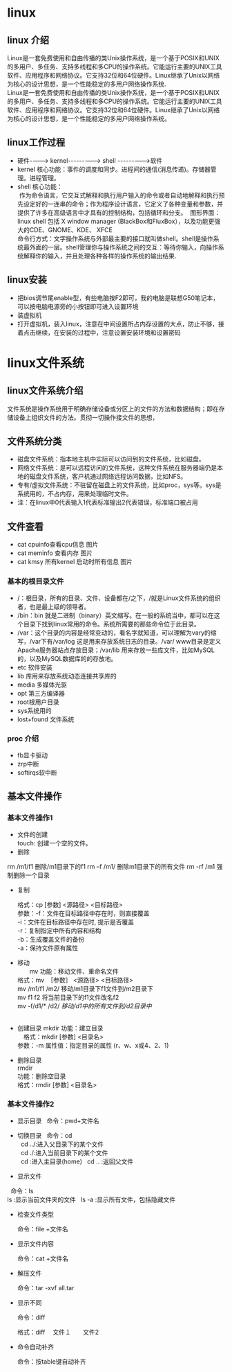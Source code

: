 # linux             
## linux 介绍                

   Linux是一套免费使用和自由传播的类Unix操作系统，是一个基于POSIX和UNIX的多用户、多任务、支持多线程和多CPU的操作系统。它能运行主要的UNIX工具软件、应用程序和网络协议。它支持32位和64位硬件。Linux继承了Unix以网络为核心的设计思想，是一个性能稳定的多用户网络操作系统.                 
   Linux是一套免费使用和自由传播的类Unix操作系统，是一个基于POSIX和UNIX的多用户、多任务、支持多线程和多CPU的操作系统。它能运行主要的UNIX工具软件、应用程序和网络协议。它支持32位和64位硬件。Linux继承了Unix以网络为核心的设计思想，是一个性能稳定的多用户网络操作系统。               

## linux工作过程             
* 硬件----> kernel---------> shell --------->软件         
* kernel 核心功能：事件的调度和同步。进程间的通信(消息传递)。存储器管理。进程管理。       
* shell 核心功能：                   
  作为命令语言，它交互式解释和执行用户输入的命令或者自动地解释和执行预先设定好的一连串的命令；作为程序设计语言，它定义了各种变量和参数，并提供了许多在高级语言中才具有的控制结构，包括循环和分支。
  图形界面：linux shell 包括 X window manager (BlackBox和FluxBox），以及功能更强大的CDE、GNOME、KDE、 XFCE            
  命令行方式：文字操作系统与外部最主要的接口就叫做shell。shell是操作系统最外面的一层。shell管理你与操作系统之间的交互：等待你输入，向操作系统解释你的输入，并且处理各种各样的操作系统的输出结果.
## linux安装
* 把bios调节尾enable型，有些电脑按F2即可，我的电脑是联想G50笔记本，可以按电脑电源旁的小按钮即可进入设置环境       
* 装虚拟机            
* 打开虚拟机，装入linux，注意在中间设置所占内存设置的大点，防止不够，接着点击继续，在安装的过程中，注意设置安装环境和设置密码                  

# linux文件系统                 

## linux文件系统介绍                     
文件系统是操作系统用于明确存储设备或分区上的文件的方法和数据结构；即在存储设备上组织文件的方法。贯彻一切操作接文件的思想，
## 文件系统分类
* 磁盘文件系统：指本地主机中实际可以访问到的文件系统，比如磁盘。
* 网络文件系统：是可以远程访问的文件系统，这种文件系统在服务器端仍是本地的磁盘文件系统，客户机通过网络远程访问数据，比如NFS。
* 专有/虚拟文件系统：不驻留在磁盘上的文件系统，比如proc，sys等。sys是系统用的，不占内存，用来处理临时文件。   
* 注：在linux中0代表输入1代表标准输出2代表错误，标准端口被占用
## 文件查看
* cat cpuinfo查看cpu信息
图片
* cat meminfo 查看内存
图片
* cat kmsy 所有kernel 启动时所有信息
图片
### 基本的根目录文件              
* /：根目录，所有的目录、文件、设备都在/之下，/就是Linux文件系统的组织者，也是最上级的领导者。                    
* /bin：bin 就是二进制（binary）英文缩写。在一般的系统当中，都可以在这个目录下找到linux常用的命令。系统所需要的那些命令位于此目录。         
* /var：这个目录的内容是经常变动的，看名字就知道，可以理解为vary的缩写，/var下有/var/log 这是用来存放系统日志的目录。/var/ www目录是定义Apache服务器站点存放目录；/var/lib 用来存放一些库文件，比如MySQL的，以及MySQL数据库的的存放地。
* etc 软件安装
* lib 库用来存放系统动态连接共享库的
* media 多媒体光驱
* opt 第三方编译器
* root根用户目录
* sys系统用的
* lost+found 文件系统
### proc 介绍
* fb显卡驱动
* zrp中断
* softirqs软中断

## 基本文件操作
### 基本文件操作1     

* 文件的创建        
 touch: 创建一个空的文件。
*  删除                 

  rm  /m1/f1       删除/m1目录下的f1
  rm  –f   /m1/    删除m1目录下的所有文件 
  rm  -rf  /m1     强制删除一个目录 
* 复制                

    格式：cp   [参数]   <源路径>  <目标路径>  
    参数：-f：文件在目标路径中存在时，则直接覆盖                          
     -i：文件在目标路径中存在时, 提示是否覆盖                      
     -r：复制指定中所有内容和结构                              
     -b：生成覆盖文件的备份                        
     -a：保持文件原有属性                            
* 移动                  
　　mv
   功能：移动文件、重命名文件                                   
   格式：mv　［参数］ <源路径>  <目标路径>                                 
   mv /m1/f1 /m2/   移动/m1目录下f1文件到/m2目录下                           
   mv f1 f2         将当前目录下的f1文件改名f2                           
   mv -f/d1/* /d2/  *移动/d1中的所有文件到/d2目录中*                  
      
* 创建目录
   mkdir 
        功能：建立目录                         
        　格式：mkdir  [参数]  <目录名>                       
         参数：-m  属性值：指定目录的属性 (r、w、x或4、2、1)                   
* 删除目录                   
    rmdir                    
    功能：删除空目录                         
    格式：rmdir  [参数]  <目录名>                     
    
 ### 基本文件操作2              
                   
* 显示目录
   命令：pwd+文件名 
   
* 切换目录
   命令：cd          
   cd ../:进入父目录下的某个文件            
   cd ./:进入当前目录下的某个文件             
   cd :进入主目录(home)
   cd .. :返回父文件                
* 显示文件                       

   命令：ls                      
   ls :显示当前文件夹的文件
   ls -a :显示所有文件，包括隐藏文件
   
* 检查文件类型                     

   命令：file +文件名                

* 显示文件内容                     

   命令：cat +文件名                          

* 解压文件                          

   命令：tar  -xvf  all.tar                  

* 显示不同                  

    命令：diff              

   格式：diff 　文件１　　文件2                 

* 命令自动补齐                  

   命令：按table键自动补齐
